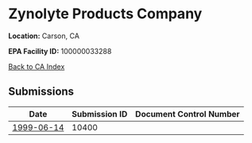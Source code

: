 # Zynolyte Products Company

**Location:** Carson, CA

**EPA Facility ID:** 100000033288

[Back to CA Index](../../index.md)

## Submissions

| Date | Submission ID | Document Control Number |
|------|--------------|-------------------------|
| [1999-06-14](submissions/10400.md) | 10400 |  |
